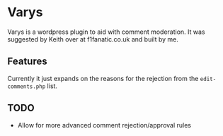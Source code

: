 Varys
=====
Varys is a wordpress plugin to aid with comment moderation. It was suggested by Keith over at f1fanatic.co.uk and built by me.

## Features
Currently it just expands on the reasons for the rejection from the ``edit-comments.php`` list.

## TODO
- Allow for more advanced comment rejection/approval rules
